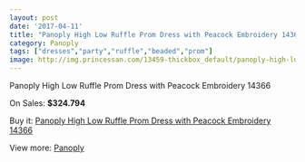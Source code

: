 ```yaml
---
layout: post
date: '2017-04-11'
title: "Panoply High Low Ruffle Prom Dress with Peacock Embroidery 14366"
category: Panoply
tags: ["dresses","party","ruffle","beaded","prom"]
image: http://img.princessan.com/13459-thickbox_default/panoply-high-low-ruffle-prom-dress-with-peacock-embroidery-14366.jpg
---
```

Panoply High Low Ruffle Prom Dress with Peacock Embroidery 14366

On Sales: **$324.794**
<a href="https://www.princessan.com/en/panoply/6336-panoply-high-low-ruffle-prom-dress-with-peacock-embroidery-14366.html"><amp-img layout="responsive" width="600" height="600" src="//img.princessan.com/13459-thickbox_default/panoply-high-low-ruffle-prom-dress-with-peacock-embroidery-14366.jpg" alt="Panoply High Low Ruffle Prom Dress with Peacock Embroidery 14366 0" /></a>
<a href="https://www.princessan.com/en/panoply/6336-panoply-high-low-ruffle-prom-dress-with-peacock-embroidery-14366.html"><amp-img layout="responsive" width="600" height="600" src="//img.princessan.com/13461-thickbox_default/panoply-high-low-ruffle-prom-dress-with-peacock-embroidery-14366.jpg" alt="Panoply High Low Ruffle Prom Dress with Peacock Embroidery 14366 1" /></a>
<a href="https://www.princessan.com/en/panoply/6336-panoply-high-low-ruffle-prom-dress-with-peacock-embroidery-14366.html"><amp-img layout="responsive" width="600" height="600" src="//img.princessan.com/13460-thickbox_default/panoply-high-low-ruffle-prom-dress-with-peacock-embroidery-14366.jpg" alt="Panoply High Low Ruffle Prom Dress with Peacock Embroidery 14366 2" /></a>

Buy it: [Panoply High Low Ruffle Prom Dress with Peacock Embroidery 14366](https://www.princessan.com/en/panoply/6336-panoply-high-low-ruffle-prom-dress-with-peacock-embroidery-14366.html "Panoply High Low Ruffle Prom Dress with Peacock Embroidery 14366")

View more: [Panoply](https://www.princessan.com/en/50-panoply "Panoply")